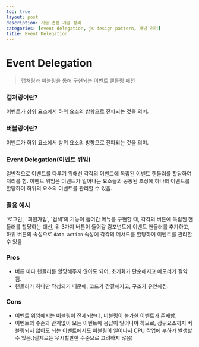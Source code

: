 ```yaml
---
toc: true
layout: post
description: 기술 면접 개념 정리
categories: [event delegation, js design pattern, 개념 정리]
title: Event Delegation
---
```


# Event Delegation

> 캡쳐링과 버블링을 통해 구현되는 이벤트 핸들링 패턴

### 캡쳐링이란?

이벤트가 상위 요소에서 하위 요소의 방향으로 전파되는 것을 의미.

### 버블링이란?

이벤트가 하위 요소에서 상위 요소의 방향으로 전파되는 것을 의미.

### Event Delegation(이벤트 위임)

일반적으로 이벤트를 다루기 위해선 각각의 이벤트에 독립된 이벤트 핸들러를 할당하여 처리를 함.
이벤트 위임은 이벤트가 일어나는 요소들의 공통된 조상에 하나의 이벤트를 할당하여 하위의 요소의 이벤트를 관리할 수 있음.

### 활용 예시

'로그인', '회원가입', '검색'의 기능이 들어간 메뉴를 구현할 때, 각각의 버튼에 독립된 핸들러를 할당하는 대신, 위 3가지 버튼이 들어갈 컴포넌트에 이벤트 핸들러를 추가하고, 하위 버튼의 속성으로 `data action` 속성에 각각의 메서드를 할당하여 이벤트를 관리할 수 있음.

### Pros

- 버튼 마다 핸들러를 할당해주지 않아도 되어, 초기화가 단순해지고 메모리가 절약됨.
- 핸들러가 하나만 작성되기 때문에, 코드가 간결해지고, 구조가 유연해짐.

### Cons

- 이벤트 위임에서는 버블링이 전제되는데, 버블링이 불가한 이벤트가 존재함.
- 이벤트의 수준과 관계없이 모든 이벤트에 응답이 일어나야 하므로, 상위요소까지 버블링되지 않아도 되는 이벤트에서도 버블링이 일어나서 CPU 작업에 부하가 발생할 수 있음.(실제로는 무시할만한 수준으로 고려하지 않음)
